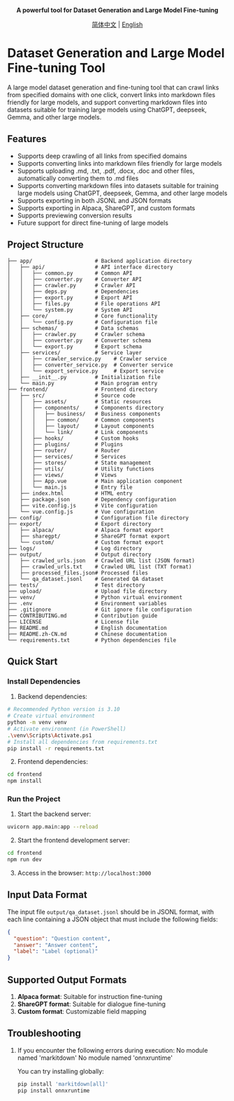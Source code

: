 <div align="center">

**A powerful tool for Dataset Generation and Large Model Fine-tuning**

[简体中文](./README.zh-CN.md) | [English](./README.md)

</div>

# Dataset Generation and Large Model Fine-tuning Tool

A large model dataset generation and fine-tuning tool that can crawl links from specified domains with one click, convert links into markdown files friendly for large models, and support converting markdown files into datasets suitable for training large models using ChatGPT, deepseek, Gemma, and other large models.

## Features

- Supports deep crawling of all links from specified domains
- Supports converting links into markdown files friendly for large models
- Supports uploading .md, .txt, .pdf, .docx, .doc and other files, automatically converting them to .md files
- Supports converting markdown files into datasets suitable for training large models using ChatGPT, deepseek, Gemma, and other large models
- Supports exporting in both JSONL and JSON formats
- Supports exporting in Alpaca, ShareGPT, and custom formats
- Supports previewing conversion results
- Future support for direct fine-tuning of large models

## Project Structure

```
├── app/                    # Backend application directory
│   ├── api/                # API interface directory
│   │   ├── common.py       # Common API
│   │   ├── converter.py    # Converter API
│   │   ├── crawler.py      # Crawler API
│   │   ├── deps.py         # Dependencies
│   │   ├── export.py       # Export API
│   │   ├── files.py        # File operations API
│   │   └── system.py       # System API
│   ├── core/               # Core functionality
│   │   └── config.py       # Configuration file
│   ├── schemas/            # Data schemas
│   │   ├── crawler.py      # Crawler schema
│   │   ├── converter.py    # Converter schema
│   │   └── export.py       # Export schema
│   ├── services/           # Service layer
│   │   ├── crawler_service.py    # Crawler service
│   │   ├── converter_service.py  # Converter service
│   │   └── export_service.py     # Export service
│   ├── __init__.py         # Initialization file
│   └── main.py             # Main program entry
├── frontend/               # Frontend directory
│   ├── src/                # Source code
│   │   ├── assets/         # Static resources
│   │   ├── components/     # Components directory
│   │   │   ├── business/   # Business components
│   │   │   ├── common/     # Common components
│   │   │   ├── layout/     # Layout components
│   │   │   └── link/       # Link components
│   │   ├── hooks/          # Custom hooks
│   │   ├── plugins/        # Plugins
│   │   ├── router/         # Router
│   │   ├── services/       # Services
│   │   ├── stores/         # State management
│   │   ├── utils/          # Utility functions
│   │   ├── views/          # Views
│   │   ├── App.vue         # Main application component
│   │   └── main.js         # Entry file
│   ├── index.html          # HTML entry
│   ├── package.json        # Dependency configuration
│   ├── vite.config.js      # Vite configuration
│   └── vue.config.js       # Vue configuration
├── config/                 # Configuration file directory
├── export/                 # Export directory
│   ├── alpaca/             # Alpaca format export
│   ├── sharegpt/           # ShareGPT format export
│   └── custom/             # Custom format export
├── logs/                   # Log directory
├── output/                 # Output directory
│   ├── crawled_urls.json   # Crawled URL list (JSON format)
│   ├── crawled_urls.txt    # Crawled URL list (TXT format)
│   ├── processed_files.json# Processed files
│   └── qa_dataset.jsonl    # Generated QA dataset
├── tests/                  # Test directory
├── upload/                 # Upload file directory
├── venv/                   # Python virtual environment
├── .env                    # Environment variables
├── .gitignore              # Git ignore file configuration
├── CONTRIBUTING.md         # Contribution guide
├── LICENSE                 # License file
├── README.md               # English documentation
├── README.zh-CN.md         # Chinese documentation
└── requirements.txt        # Python dependencies file
```

## Quick Start

### Install Dependencies

1. Backend dependencies:

```bash
# Recommended Python version is 3.10
# Create virtual environment
python -m venv venv
# Activate environment (in PowerShell)
.\venv\Scripts\Activate.ps1
# Install all dependencies from requirements.txt
pip install -r requirements.txt
```

2. Frontend dependencies:

```bash
cd frontend
npm install
```

### Run the Project

1. Start the backend server:

```bash
uvicorn app.main:app --reload
```

2. Start the frontend development server:

```bash
cd frontend
npm run dev
```

3. Access in the browser: `http://localhost:3000`

## Input Data Format

The input file `output/qa_dataset.jsonl` should be in JSONL format, with each line containing a JSON object that must include the following fields:

```json
{
  "question": "Question content",
  "answer": "Answer content",
  "label": "Label (optional)"
}
```

## Supported Output Formats

1. **Alpaca format**: Suitable for instruction fine-tuning
2. **ShareGPT format**: Suitable for dialogue fine-tuning
3. **Custom format**: Customizable field mapping

## Troubleshooting

1. If you encounter the following errors during execution:
   No module named 'markitdown'
   No module named 'onnxruntime'

   You can try installing globally:
   ```bash
   pip install 'markitdown[all]'
   pip install onnxruntime
   ```